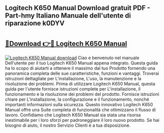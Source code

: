 ## Logitech K650 Manual Download gratuit PDF - Part-hmy Italiano Manuale dell'utente di riparazione k0DYV

# <h2><a href="http://dffw0zn.blite.top/?on=Logitech+K650+Manual">🔗Download 👉🔴 Logitech K650 Manual</a></h2>

[![Logitech K650 Manual download](https://i.imgur.com/lujVjoI.png)](http://dffw0zn.blite.top/?on=Logitech+K650+Manual)
Ciao e benvenuto nel manuale Dell'utente per il tuo Logitech K650 Manual appena integrato. Questa guida ha lo scopo di aiutarti a ottenere il massimo dal tuo Prodotto fornendo una panoramica completa delle sue caratteristiche, funzioni e vantaggi. Troverai istruzioni dettagliate per L'installazione, L'uso, la manutenzione e la risoluzione dei problemi. Prima di utilizzare Logitech K650 Manual, questa guida per l'utente fornisce istruzioni complete per L'installazione, il funzionamento e la risoluzione dei problemi del prodotto. Fornisce istruzioni chiare per L'installazione, la configurazione e il funzionamento, nonché importanti informazioni sulla sicurezza. Questo innovativo Logitech K650 Manual offre una Suite completa di funzionalità che ottimizzano il flusso di lavoro. Confidiamo che Logitech K650 Manual sia stata una risorsa inestimabile per i loro sforzi per padroneggiare il loro nuovo prodotto. Se hai bisogno di aiuto, il nostro Servizio Clienti è a tua disposizione.
